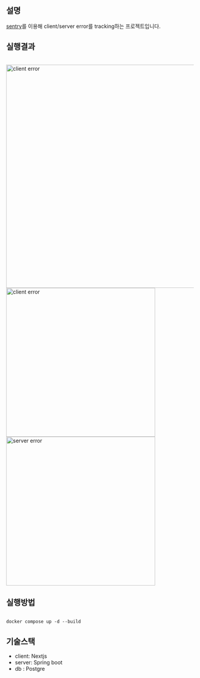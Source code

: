 ## 설명

[sentry](https://sentry.io/welcome/)를 이용해 client/server error를 tracking하는 프로젝트입니다.



## 실행결과

<br />
<img width="600" alt="client error" src="https://github.com/rlaclgh/miniproject_sentry/assets/46914232/8bb7545c-1361-4c79-ad87-bacb7630d4ed">

<br />


<img width="400" alt="client error" src="https://github.com/rlaclgh/miniproject_sentry/assets/46914232/9b77f368-e489-48fc-a388-1fb2315cddc5">
<br />


<img width="400" alt="server error" src="https://github.com/rlaclgh/miniproject_sentry/assets/46914232/2c1ea38d-dfd8-4b52-9c3d-fdad5ab44dea">
<br />


## 실행방법

```

docker compose up -d --build

```

## 기술스택

- client: Nextjs
- server: Spring boot
- db : Postgre
